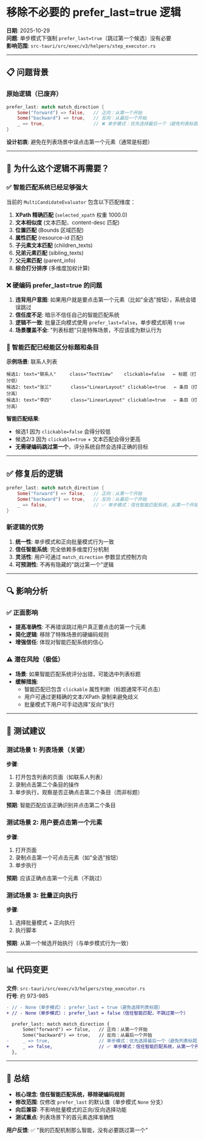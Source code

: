 # 移除不必要的 prefer_last=true 逻辑

**日期**: 2025-10-29  
**问题**: 单步模式下强制 `prefer_last=true`（跳过第一个候选）没有必要  
**影响范围**: `src-tauri/src/exec/v3/helpers/step_executor.rs`

---

## 📋 问题背景

### 原始逻辑（已废弃）
```rust
prefer_last: match match_direction {
    Some("forward") => false,   // 正向：从第一个开始
    Some("backward") => true,   // 反向：从最后一个开始
    _ => true,                  // ❌ 单步模式：优先选择最后一个（避免列表标题）
}
```

**设计初衷**: 避免在列表场景中误点击第一个元素（通常是标题）

---

## 🤔 为什么这个逻辑不再需要？

### ✅ 智能匹配系统已经足够强大

当前的 `MultiCandidateEvaluator` 包含以下匹配维度：

1. **XPath 精确匹配** (`selected_xpath` 权重 1000.0)
2. **文本相似度** (文本匹配、content-desc 匹配)
3. **位置匹配** (Bounds 区域匹配)
4. **属性匹配** (resource-id 匹配)
5. **子元素文本匹配** (children_texts)
6. **兄弟元素匹配** (sibling_texts)
7. **父元素匹配** (parent_info)
8. **综合打分排序** (多维度加权计算)

### ❌ 硬编码 prefer_last=true 的问题

1. **违背用户意图**: 如果用户就是要点击第一个元素（比如"全选"按钮），系统会错误跳过
2. **信任度不足**: 暗示不信任自己的智能匹配系统
3. **逻辑不一致**: 批量正向模式使用 `prefer_last=false`，单步模式却用 `true`
4. **场景覆盖不全**: "列表标题"只是特殊场景，不应该成为默认行为

### 🎯 智能匹配已经能区分标题和条目

**示例场景**: 联系人列表

```
候选1: text="联系人"     class="TextView"    clickable=false   ← 标题（打分低）
候选2: text="张三"       class="LinearLayout" clickable=true   ← 条目（打分高）
候选3: text="李四"       class="LinearLayout" clickable=true   ← 条目（打分高）
```

**智能匹配结果**:
- 候选1 因为 `clickable=false` 会得分较低
- 候选2/3 因为 `clickable=true` + 文本匹配会得分更高
- **无需硬编码跳过第一个**，评分系统自然会选择正确的目标

---

## ✅ 修复后的逻辑

```rust
prefer_last: match match_direction {
    Some("forward") => false,   // 正向：从第一个开始
    Some("backward") => true,   // 反向：从最后一个开始
    _ => false,                 // ✅ 单步模式：信任智能匹配系统，从第一个开始
}
```

### 新逻辑的优势

1. **统一性**: 单步模式和正向批量模式行为一致
2. **信任智能系统**: 完全依赖多维度打分机制
3. **灵活性**: 用户可通过 `match_direction` 参数显式控制方向
4. **可预测性**: 不再有隐藏的"跳过第一个"逻辑

---

## 🔍 影响分析

### ✅ 正面影响

- **提高准确性**: 不再错误跳过用户真正要点击的第一个元素
- **简化逻辑**: 移除了特殊场景的硬编码规则
- **增强信任**: 体现对智能匹配系统的信心

### ⚠️ 潜在风险（极低）

- **场景**: 如果智能匹配系统评分出错，可能选中列表标题
- **缓解措施**: 
  - 智能匹配已包含 `clickable` 属性判断（标题通常不可点击）
  - 用户可通过更精确的文本/XPath 录制来避免歧义
  - 批量模式下用户可手动选择"反向"执行

---

## 🧪 测试建议

### 测试场景 1: 列表场景（关键）
**步骤**:
1. 打开包含列表的页面（如联系人列表）
2. 录制点击第二个条目的操作
3. 单步执行，观察是否正确点击第二个条目（而非标题）

**预期**: 智能匹配应该正确识别并点击第二个条目

### 测试场景 2: 用户要点击第一个元素
**步骤**:
1. 打开页面
2. 录制点击第一个可点击元素（如"全选"按钮）
3. 单步执行

**预期**: 应该正确点击第一个元素（不跳过）

### 测试场景 3: 批量正向执行
**步骤**:
1. 选择批量模式 + 正向执行
2. 执行脚本

**预期**: 从第一个候选开始执行（与单步模式行为一致）

---

## 📊 代码变更

**文件**: `src-tauri/src/exec/v3/helpers/step_executor.rs`  
**行号**: 约 973-985

```diff
- // - None（单步模式）: prefer_last = true（避免选择列表标题）
+ // - None（单步模式）: prefer_last = false（信任智能匹配，不跳过第一个）

  prefer_last: match match_direction {
      Some("forward") => false,   // 正向：从第一个开始
      Some("backward") => true,   // 反向：从最后一个开始
-     _ => true,                  // 单步模式：优先选择最后一个（避免列表标题）
+     _ => false,                 // ✅ 单步模式：信任智能匹配系统，从第一个开始
  },
```

---

## 🎯 总结

- **核心理念**: **信任智能匹配系统，移除硬编码规则**
- **修改范围**: 仅修改 `prefer_last` 的默认值（单步模式 `None` 分支）
- **向后兼容**: 不影响批量模式的正向/反向选择功能
- **测试重点**: 列表场景下的首元素选择准确性

**用户反馈**: ✅ "我的匹配机制那么智能，没有必要跳过第一个"
